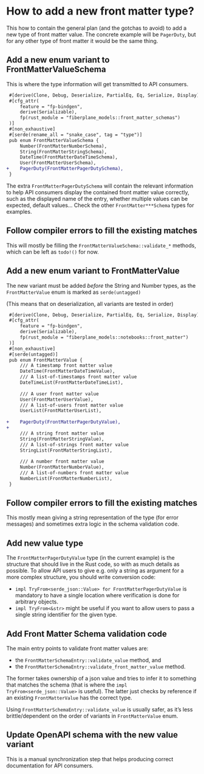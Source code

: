 # How to add a new front matter type?

This how to contain the general plan (and the gotchas to avoid) to add a new type of front matter value. The
concrete example will be `PagerDuty`, but for any other type of front matter it would be the same thing.

## Add a new enum variant to FrontMatterValueSchema

This is where the type information will get transmitted to API consumers.

```patch
 #[derive(Clone, Debug, Deserialize, PartialEq, Eq, Serialize, Display)]
 #[cfg_attr(
     feature = "fp-bindgen",
     derive(Serializable),
     fp(rust_module = "fiberplane_models::front_matter_schemas")
 )]
 #[non_exhaustive]
 #[serde(rename_all = "snake_case", tag = "type")]
 pub enum FrontMatterValueSchema {
     Number(FrontMatterNumberSchema),
     String(FrontMatterStringSchema),
     DateTime(FrontMatterDateTimeSchema),
     User(FrontMatterUserSchema),
+    PagerDuty(FrontMatterPagerDutySchema),
 }
```

The extra `FrontMatterPagerDutySchema` will contain the relevant information to help API consumers display
the contained front matter value correctly, such as the displayed name of the entry, whether multiple values
can be expected, default values... Check the other `FrontMatter***Schema` types for examples.

## Follow compiler errors to fill the existing matches

This will mostly be filling the `FrontMatterValueSchema::validate_*` methods, which can be left as `todo!()` for now.

## Add a new enum variant to FrontMatterValue

The new variant must be added _before_ the String and Number types, as the `FrontMatterValue` enum is
marked as `serde(untagged)`

(This means that on deserialization, all variants are tested in order)

```patch
 #[derive(Clone, Debug, Deserialize, PartialEq, Eq, Serialize, Display)]
 #[cfg_attr(
     feature = "fp-bindgen",
     derive(Serializable),
     fp(rust_module = "fiberplane_models::notebooks::front_matter")
 )]
 #[non_exhaustive]
 #[serde(untagged)]
 pub enum FrontMatterValue {
     /// A timestamp front matter value
     DateTime(FrontMatterDateTimeValue),
     /// A list-of-timestamps front matter value
     DateTimeList(FrontMatterDateTimeList),
 
     /// A user front matter value
     User(FrontMatterUserValue),
     /// A list-of-users front matter value
     UserList(FrontMatterUserList),
 
+    PagerDuty(FrontMatterPagerDutyValue),
+
     /// A string front matter value
     String(FrontMatterStringValue),
     /// A list-of-strings front matter value
     StringList(FrontMatterStringList),
 
     /// A number front matter value
     Number(FrontMatterNumberValue),
     /// A list-of-numbers front matter value
     NumberList(FrontMatterNumberList),
 }
```

## Follow compiler errors to fill the existing matches

This mostly mean giving a string representation of the type (for error messages) and sometimes extra logic in the
schema validation code.

## Add new value type

The `FrontMatterPagerDutyValue` type (in the current example) is the structure that should live in the Rust code, so with
as much details as possible. To allow API users to give e.g. only a string as argument for a more complex structure, you
should write conversion code:

- `impl TryFrom<serde_json::Value> for FrontMatterPagerDutyValue` is mandatory to have a single location where verification
  is done for arbitrary objects.
- `impl TryFrom<&str>` might be useful if you want to allow users to pass a single string identifier for the given type.
  
## Add Front Matter Schema validation code

The main entry points to validate front matter values are:

- the `FrontMatterSchemaEntry::validate_value` method, and
- the `FrontMatterSchemaEntry::validate_front_matter_value` method.

The former takes ownership of a json value and tries to infer it to something that matches the schema (that is where the
`impl TryFrom<serde_json::Value>` is useful). The latter just checks by reference if an existing `FrontMatterValue` has the
correct type.

Using `FrontMatterSchemaEntry::validate_value` is usually safer, as it’s less brittle/dependent on the order of variants
in `FrontMatterValue` enum.

## Update OpenAPI schema with the new value variant

This is a manual synchronization step that helps producing correct documentation for API consumers.
